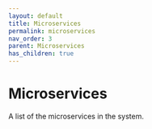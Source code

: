 ```yaml
---
layout: default
title: Microservices
permalink: microservices
nav_order: 3
parent: Microservices
has_children: true
---
```

# Microservices

A list of the microservices in the system.
